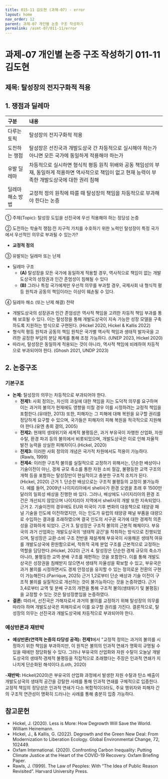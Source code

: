 ```yaml
---
title: 015-11 김도현 (과제-07) - error
layout: home
nav_order: 12
parent: 과제-07 개인별 논증 구조 작성하기
permalink: /asmt-07/011-11/error
---
```


# 과제-07 개인별 논증 구조 작성하기 011-11 김도현

## 제목: 탈성장의 전지구화적 적용

## 1. 쟁점과 딜레마

| 구분 | 내용 |
|:---|:---|
| 다루는 토픽 | 탈성장의 전지구화적 적용|
| 도전하는 쟁점 | 탈성장은 선진국과 개발도상국 간 차등적으로 실시해야 하는가 아니면 모든 국가에 동일하게 적용해야 하는가|
| 유발 딜레마 | 차등적으로 실시하면 형식적 평등 원칙 위배와 공동 책임성의 부재, 동일하게 적용하면 역사적으로 책임이 없고 현재 능력이 부족한 개발도상국에 대한 권리 침해 |
| 딜레마 해소 방법 | 교정적 정의 원칙에 따를 때 탈성장의 책임을 차등적으로 부과해야 한다는 논증 |

① 주제(Topic): 탈성장 도입을 선진국에 우선 적용해야 하는 정당성 논증

② 도전하는 학술적 쟁점:전 지구적 가치를 수호하기 위한 노력인 탈성장이 특정 국가에서 우선적인 의무로 부과될 수 있는가?

- **교정적 정의**

③ 유발되는 딜레마 또는 난제

- 딜레마 구조
  - **(A)**  탈성장을 모든 국가에 동일하게 적용할 경우, 역사적으로 책임이 없는 개발도상국의 성장권과 인간 존엄성이 침해될 수 있다
  - **(B)** 그러나 특정 국가에게만 우선적 의무를 부과할 경우, 국제사회 내 형식적 평등 원칙과 공동의 책임이라는 이상이 훼손될 수 있다.

④ 딜레마 해소 (또는 난제 해결) 전략

- 개발도상국의 성장권과 인간 존엄성은 역사적 책임을 고려한 차등적 책임 부과를 통해 보호될 수 있다. 이는 탈성장을 통해 개발도상국이 지속 가능한 성장 모델을 구축하도록 지원하는 방식으로 구현된다. (Hickel 2020, Hickel & Kallis 2022)
- 형식적 평등 원칙과 공동의 책임 원칙은 국가별 역사적 책임과 생태적 발자국을 고려한 공정한 부담의 분담 체계를 통해 조정 가능하다. (UNEP 2023, Hickel 2020)
- 따라서, 탈성장은 동일하게 적용되는 것이 아니라, 역사적 책임에 비례하여 차등적으로 부과되어야 한다. (Ghosh 2021, UNDP 2023)

## 2. 논증구조

### 기본구조

- **논제:** 탈성장의 의무는 차등적으로 부과되어야 한다.
  - **전제1:** 사회 정의는, 자신의 과실에 대한 책임을 지는 도덕적 의무를 요구하며 이는 과거의 불의가 현재에도 영향을 미칠 경우 이를 시정하려는 교정적 책임을 포함한다.(유태한, 2013)
                   또한, 피해자는 그 피해에 대해 복원을 요구할 권리를 정당하게 요구할 수 있으며, 국가들은 피해자의 피해 복원을 적극적으로 지원해야 한다.(유엔 총회 결의, 2005)
  - **전제2:** 현재의 생태위기와 세계적 불평등은, 과거 부유국이 자행한 산업화, 자원 수탈, 환경 파괴 등의 불의에서 비롯되었으며, 개발도상국은 이로 인해 자율적 발전 능력을 상실한 피해자이다.(Hickel, 2020)
  - **전제3:** 이러한 사회 정의의 개념은 국가적 차원에서도 적용이 가능하다.(Rawls, 1999)
  - **전제4:** 이러한 구조적 불의를 실질적으로 교정하기 위해서는, 단순한 배상이나 기술이전이 아닌, 경제 규모 축소를 통한 자원 소비 절감, 불평등한 교역 구조의 개혁 등을 포함하는 탈성장만이 현실적이고 충분한 구조적 조치가 된다.(Hickel, 2020)
근거 1. 단순한 배상으로는 구조적 불평등의 교정이 불가능하다. 예를 들어, 2009년 나이지리아에서 shell사가 환경 오염을 초래 후 1500만 달러의 일회성 배상을 진행한 바 있다. 그러나, 배상에도 나이지리아의 환경 조건은 개선되지 않았으며 나이지리아 지역에서 shell사의 개발 또한 지속되었다. 
근거 2. 기술이전의 경우에도 EU와 미국이 기후 변화의 대응책으로 태양광 패널 기술을 인도에 이전하였지만, 이는 인도가 유럽의 태양광 패널 부품을 대량으로 수입하는 결과를 초래하였으며 결국 인도의 서구권 국가에 대한 경제적 의존성을 강화하게 되었다.
근거 3. 탈성장은 구조적 불의의 근본적 해체이다. 부유국의 과거 산업화는 개발도상국의 ‘생태적 공간’을 착취하는 방식으로 진행되었으며, 탈성장은 교환·소비 구조 전반을 재설계해 부유국이 사용해온 생태적 여유를 개발도상국에 환원함으로써, 착취적 국제 분업 구조를 근본적으로 교정하는 역할을 담당한다.(Hickel, 2020)
근거 4. 탈성장은 단순한 경제 규모의 축소가 아니라, 불평등한 교역·분배 구조를 재편하는 것을 포함한다. 이를 통해 개발도상국은 성장권을 침해받지 않으면서 생태적 자율성을 확보할 수 있고, 부유국은 과거 불의를 시정하면서도 경제 안정성을 유지할 수 있는 정의로운 전환의 구현이 가능해진다.(Parrique, 2025)
근거 1,2로부터 단순 배상과 기술 이전이 구조적 불의를 실질적으로 개선하는 것이 불가능하다는 것을 논증하였다. 근거 3,4로부터 교역 및 분배 구조의 개편을 통해 구조적 불의(생태위기 및 불평등)을 교정할 수 있는 것은 탈성장뿐임을 논증하였다.
- **결론:** 따라서, 선진국은 가해자로서 과거의 불의를 교정하기 위해 탈성장의 의무를 따라야 하며 개발도상국은 피해자로서 이를 요구할 권리를 가진다. 결론적으로, 탈성장의 의무는 선진국과 개발도상국에 차등적으로 부과되어야 한다.

### 예상반론과 재반박

- **예상반론(연역적 논증의 타당성 공격):** **전제1**에서 "교정적 정의는 과거의 불의를 시정하기 위한 책임을 부과하지만, 이 원칙은 불의의 인과적 연쇄가 명확히 규명될 수 있을 때에만 정당화될 수 있다. 그러나 부유국의 산업화와 자원 수탈이 오늘날 개발도상국의 생태적·경제적 불평등을 직접적으로 초래했다는 주장은 인과적 연쇄가 지나치게 단순화된 해석이다.(Loth, 2020)

-**재반박:** Hickel(2020)은 부유국의 산업화 과정에서 발생한 자원 수탈과 탄소 배출이 개발도상국의 생태적 공간을 강탈한 사례를 통해 인과적 연쇄를 구체적으로 입증한다. 교정적 책임의 정당성은 인과적 연쇄가 다소 복합적이더라도, 주요 행위자와 피해자 간의 구조적 연관성이 명확히 드러나는 사례를 통해 충분히 입증 가능하다.

## 참고문헌
- Hickel, J. (2020). Less is More: How Degrowth Will Save the World. William Heinemann.
- Hickel, J., & Kallis, G. (2022). Degrowth and the Green New Deal: From Modernization to Liberation Ecology. Global Environmental Change, 72, 102449.
- Oxfam International. (2020). Confronting Carbon Inequality: Putting Climate Justice at the Heart of the COVID-19 Recovery. Oxfam Briefing Paper. 
- Rawls, J. (1999). The Law of Peoples: With “The Idea of Public Reason Revisited”. Harvard University Press.
